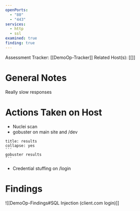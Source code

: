 ```yaml
---
openPorts:
  - "80"
  - "443"
services:
  - http
  - ssl
examined: true
finding: true
---
```


Assessment Tracker: [[DemoOp-Tracker]]
Related Host(s): [[]]

# General Notes

Really slow responses
# Actions Taken on Host
- Nuclei scan
- gobuster on main site and /dev
````ad-example
title: results
collapse: yes
```
gobuster results
```
````
* Credential stuffing on /login
# Findings
![[DemoOp-Findings#SQL Injection (client.com login)]]
